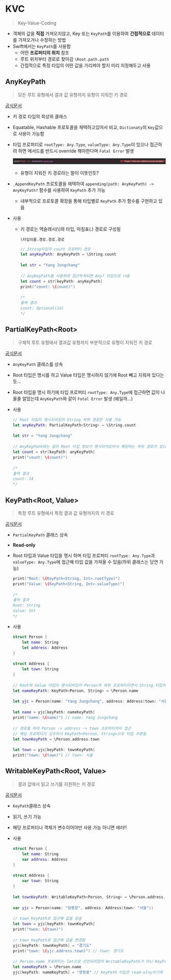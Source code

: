 # KVC

> Key-Value-Coding

- 객체의 값을 **직접** 가져오지않고, Key 또는 `KeyPath`를 이용하여 **간접적으로** 데이터를 가져오거나 수정하는 방법
- Swift에서는 `KeyPath`를 사용함
  - 어떤 **프로퍼티의 위치** 참조
  - 루트 위치부터 경로로 찾아감 `\Root.path.path`
  - 간접적으로 특정 타입의 어떤 값을 가리켜야 할지 미리 지정해두고 사용




## AnyKeyPath

> 모든 루트 유형에서 결과 값 유형까지 유형이 지워진 키 경로

[공식문서](https://developer.apple.com/documentation/swift/anykeypath)

- 키 경로 타입의 최상위 클래스

- Equatable, Hashable 프로토콜을 채택하고있어서 비교, `Dictionaty`의 `Key`값으로 사용이 가능함

- 타입 프로퍼티로 `rootType: Any.Type`, `valueType: Any.Type`이 있으나 접근하려 하면 메서드를 반드시 override 해야한다며 `Fatal Error` 발생

  ![AnyKeyPath.rootValue](assets/AnyKeyPath.rootValue.png)

  - 유형이 지워진 키 경로라는 말이 이뜻인듯?

- `_AppendKeyPath` 프로토콜을 채택하여 `appending(path: AnyKeyPath) -> AnyKeyPath?` 함수를 사용하여 `KeyPath` 추가 가능

  - 내부적으로 프로토콜 확장을 통해 타입별로 `KeyPath` 추가 함수를 구현하고 있음

- 사용

  - 키 경로는 역슬래시(\\)와 타입, 마침표(.) 경로로 구성됨

    `\타입이름.경로.경로.경로`

    ``` swift
    // String타입의 count 프로퍼티 경로
    let anyKeyPath: AnyKeyPath = \String.count
    
    let str = "Yang Jungchang"
    
    // AnyKeyPath를 사용하여 접근하게되면 Any? 타입으로 나옴
    let count = str[keyPath: anyKeyPath] 
    print("count: \(count)")
    
    /*
    출력 결과
    count: Optional(14)
    */
    ```
  
    

## PartialKeyPath\<Root\>

> 구체적 루트 유형에서 결과값 유형까지 부분적으로 유형이 지워진 키 경로

[공식문서](https://developer.apple.com/documentation/swift/partialkeypath)

- `AnyKeyPath` 클래스를 상속

- Root 타입은 명시를 하고 Value 타입은 명시하지 않기에 Root 빼고 지워져 있다는듯...

- Root 타입을 명시 하기에 타입 프로퍼티 `rootType: Any.Type`에 접근하면 값이 나올줄 알았는데  `AnyKeyPath`와 같이 `Fatal Error` 발생 (왜일까...)

- 사용

  ```swift
  // Root 타입이 명시되어있어 String 하위 경로만 사용 가능
  let anyKeyPath: PartialKeyPath<String> = \String.count 
  
  let str = "Yang Jungchang"
  
  // AnyKeyPath와는 달리 Root 타입 정보가 명시되어있어서 해당하는 하위 경로가 있다는걸 보장 하기에 Any 타입이 나옴
  let count = str[keyPath: anyKeyPath] 
  print("count: \(count)")
  
  /*
  출력 결과
  count: 14
  */
  ```



## KeyPath\<Root, Value\>

> 특정 루트 유형에서 특정 결과 값 유형까지의 키 경로

[공식문서](https://developer.apple.com/documentation/swift/keypath)

- `PartialKeyPath` 클래스 상속

- **Read-only** 

- Root 타입과 Value 타입을 명시 하며 타입 프로퍼티 `rootType: Any.Type`과 `valueType: Any.Type`에 접근해 타입 값을 가져올 수 있음(하위 클래스는 당연 가능)

  ``` swift
  print("Root: \(KeyPath<String, Int>.rootType)")
  print("Value: \(KeyPath<String, Int>.valueType)")
  
  /*
  출력 결과
  Root: String
  Value: Int
  */
  ```

- 사용

  ```swift
  struct Person {
      let name: String
      let address: Address
  }
  
  struct Address {
      let town: String
  }
  
  // Root와 Value 타입이 명시되어있어 Person의 하위 프로퍼티이면서 String 타입의 프로퍼티만 할당 가능
  let nameKeyPath: KeyPath<Person, String> = \Person.name
  
  let yjc = Person(name: "Yang Jungchang", address: Address(town: "서울"))
  
  let name = yjc[keyPath: nameKeyPath]
  print("name: \(name)") // name: Yang Jungchang
  
  // 경로를 따라 Person -> address -> town 프로퍼티까지 접근
  // 해당 프로퍼티가 상수라서 KeyPath<Person, String>으로 타입 추론됨
  let townKeyPath = \Person.address.town
  
  let town = yjc[keyPath: townKeyPath]
  print("town: \(town)") // town: 서울
  
  ```




## WritableKeyPath\<Root, Value\>

> 결과 값에서 읽고 쓰기를 지원하는 키 경로

[공식문서](https://developer.apple.com/documentation/swift/writablekeypath)

- `KeyPath`클래스 상속

- 읽기, 쓰기 가능

- 해당 프로퍼티나 객체가 변수이어야만 사용 가능 아니면 에러!!

- 사용

  ```swift
  struct Person {
      let name: String
      var address: Address
  }
  
  struct Address {
      var town: String
  }
  
  let townKeyPath: WritableKeyPath<Person, String> = \Person.address.town
          
  var yjc = Person(name: "양중창", address: Address(town: "서울"))
  
  // town KeyPath로 접근해 값을 읽음
  let twon = yjc[keyPath: townKeyPath]
  print("twon: \(town)")
  
  // town KeyPath로 접근해 값을 변경함
  yjc[keyPath: townKeyPath] = "경기도"
  print("town: \(yjc.address.town)") // town: 경기도
  
  // Person.name 프로퍼티는 let으로 선언되어있어 WritableKeyPath가 아닌 KeyPath 타입으로 추론됨
  let nameKeyPath = \Person.name
  yjc[keyPath: nameKeyPath] = "양창중" // KeyPath 타입은 read-olny이기에 값을 변경하려 하면 컴파일 에러
  ```

  

